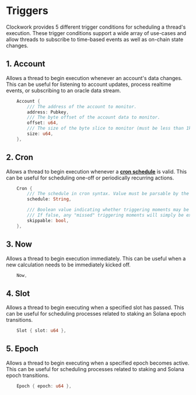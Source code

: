# Triggers

Clockwork provides 5 different trigger conditions for scheduling a thread's execution. These trigger conditions support a wide array of use-cases and allow threads to subscribe to time-based events as well as on-chain state changes.&#x20;

## 1. Account

Allows a thread to begin execution whenever an account's data changes. This can be useful for listening to account updates, process realtime events, or subscribing to an oracle data stream.

```rust
    Account {
        /// The address of the account to monitor.
        address: Pubkey,
        /// The byte offset of the account data to monitor.
        offset: u64,
        /// The size of the byte slice to monitor (must be less than 1kb)
        size: u64,
    },
```

## 2. Cron

Allows a thread to begin execution whenever a [**cron schedule**](https://en.wikipedia.org/wiki/Cron) is valid. This can be useful for scheduling one-off or periodically recurring actions.

```rust
    Cron {
        /// The schedule in cron syntax. Value must be parsable by the `clockwork_cron` package.
        schedule: String,

        /// Boolean value indicating whether triggering moments may be skipped if they are missed (e.g. due to network downtime).
        /// If false, any "missed" triggering moments will simply be executed as soon as the network comes back online.
        skippable: bool,
    },
```

## 3. Now

Allows a thread to begin execution immediately. This can be useful when a new calculation needs to be immediately kicked off.

```rust
    Now,
```

## 4. Slot

Allows a thread to begin executing when a specified slot has passed. This can be useful for scheduling processes related to staking an Solana epoch transitions.

```rust
    Slot { slot: u64 },
```

## 5. Epoch

Allows a thread to begin executing when a specified epoch becomes active. This can be useful for scheduling processes related to staking and Solana epoch transitions.

```rust
    Epoch { epoch: u64 },
```

